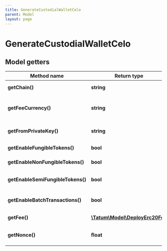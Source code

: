 ```yaml
---
title: GenerateCustodialWalletCelo
parent: Model
layout: page
---
```


# GenerateCustodialWalletCelo

## Model getters

Method name | Return type | Description | Notes
------------ | ------------- | ------------- | -------------
**getChain()** | **string** | Blockchain to work with. <br>Example: `CELO` |
**getFeeCurrency()** | **string** | The currency in which the gas fee will be paid <br>Example: `null` | [optional] [default to 'CELO']
**getFromPrivateKey()** | **string** | Private key of account, from which the transaction will be initiated. <br>Example: `0x05e150c73f1920ec14caa1e0b6aa09940899678051a78542840c2668ce5080c2` |
**getEnableFungibleTokens()** | **bool** | If address should support ERC20 tokens, it should be marked as true. <br>Example: `false` |
**getEnableNonFungibleTokens()** | **bool** | If address should support ERC721 tokens, it should be marked as true. <br>Example: `false` |
**getEnableSemiFungibleTokens()** | **bool** | If address should support ERC1155 tokens, it should be marked as true. <br>Example: `false` |
**getEnableBatchTransactions()** | **bool** | If address should support batch transfers of the assets, it should be marked as true. <br>Example: `false` |
**getFee()** | [**\Tatum\Model\DeployErc20Fee**](../DeployErc20Fee) |  <br>Example: `null` | [optional]
**getNonce()** | **float** | The nonce to be set to the transaction; if not present, the last known nonce will be used <br>Example: `null` | [optional]

